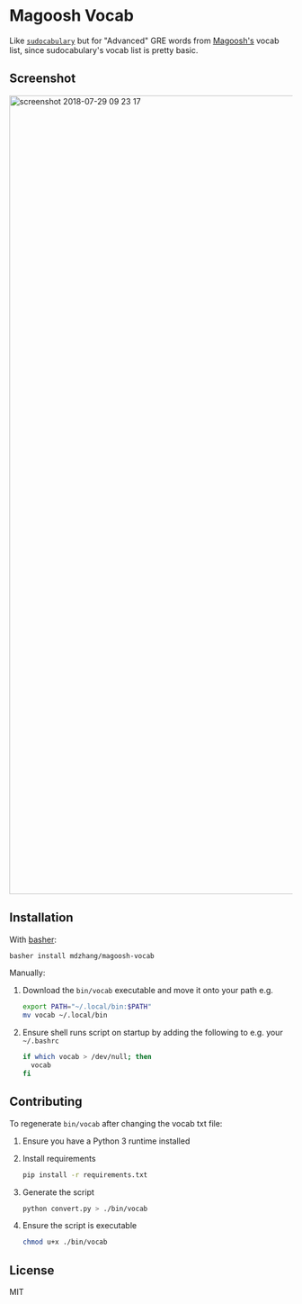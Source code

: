 # Magoosh Vocab

Like [`sudocabulary`](https://github.com/badarsh2/Sudocabulary) but for "Advanced" GRE words from [Magoosh's](https://gre.magoosh.com/) vocab list, since sudocabulary's vocab list is pretty basic.

## Screenshot

<img width="1419" alt="screenshot 2018-07-29 09 23 17" src="https://user-images.githubusercontent.com/3429763/43366788-2376a85c-9311-11e8-9f5d-19dc16ea9704.png">

## Installation

With [basher](https://github.com/basherpm/basher):

  ```sh
  basher install mdzhang/magoosh-vocab
  ```

Manually:

1. Download the `bin/vocab` executable and move it onto your path e.g.
    ```sh
    export PATH="~/.local/bin:$PATH"
    mv vocab ~/.local/bin
    ```

1. Ensure shell runs script on startup by adding the following to e.g. your `~/.bashrc`
    ```sh
    if which vocab > /dev/null; then
      vocab
    fi
    ```

## Contributing

To regenerate `bin/vocab` after changing the vocab txt file:

1. Ensure you have a Python 3 runtime installed

1. Install requirements
    ```sh
    pip install -r requirements.txt
    ```

1. Generate the script
    ```sh
    python convert.py > ./bin/vocab
    ```

1. Ensure the script is executable
    ```sh
    chmod u+x ./bin/vocab
    ```

## License

MIT
